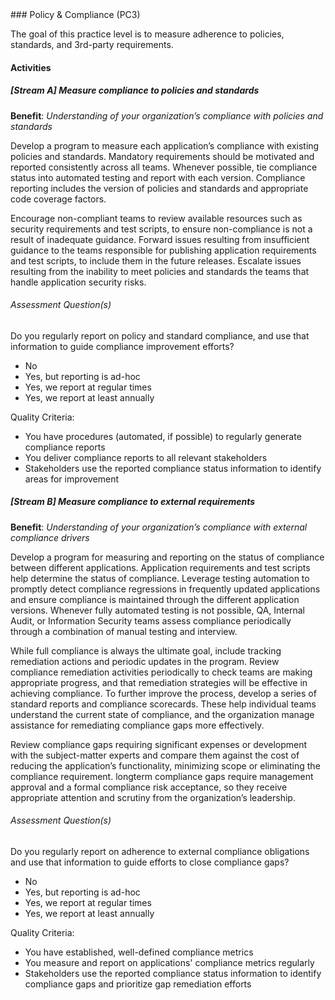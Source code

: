<div class="new-page"/>
### Policy & Compliance (PC3)

The goal of this practice level is to measure adherence to policies, standards, and 3rd-party requirements.

#### Activities

##### [Stream A] Measure compliance to policies and standards
<b>Benefit</b>: <i>Understanding of your organization’s compliance with policies and standards</i>

Develop a program to measure each application’s compliance with existing policies and standards. Mandatory requirements should be motivated and reported consistently across all teams. Whenever possible, tie compliance status into automated testing and report with each version. Compliance reporting includes the version of policies and standards and appropriate code coverage factors.

Encourage non-compliant teams to review available resources such as security requirements and test scripts, to ensure non-compliance is not a result of inadequate guidance. Forward issues resulting from insufficient guidance to the teams responsible for publishing application requirements and test scripts, to include them in the future releases. Escalate issues resulting from the inability to meet policies and standards the teams that handle application security risks.


###### Assessment Question(s)
Do you regularly report on policy and standard compliance, and use that information to guide compliance improvement efforts?

- No
- Yes, but reporting is ad-hoc
- Yes, we report at regular times
- Yes, we report at least annually


Quality Criteria:

- You have procedures (automated, if possible) to regularly generate compliance reports
- You deliver compliance reports to all relevant stakeholders
- Stakeholders use the reported compliance status information to identify areas for improvement


##### [Stream B] Measure compliance to external requirements
<b>Benefit</b>: <i>Understanding of your organization’s compliance with external compliance drivers</i>

Develop a program for measuring and reporting on the status of compliance between different applications. Application requirements and test scripts help determine the status of compliance. Leverage testing automation to promptly detect compliance regressions in frequently updated applications and ensure compliance is maintained through the different application versions. Whenever fully automated testing is not possible, QA, Internal Audit, or Information Security teams assess compliance periodically through a combination of manual testing and interview.

While full compliance is always the ultimate goal, include tracking remediation actions and periodic updates in the program. Review compliance remediation activities periodically to check teams are making appropriate progress, and that remediation strategies will be effective in achieving compliance. To further improve the process, develop a series of standard reports and compliance scorecards. These help individual teams understand the current state of compliance, and the organization manage assistance for remediating compliance gaps more effectively.

Review compliance gaps requiring significant expenses or development with the subject-matter experts and compare them against the cost of reducing the application’s functionality, minimizing scope or eliminating the compliance requirement. longterm compliance gaps require management approval and a formal compliance risk acceptance, so they receive appropriate attention and scrutiny from the organization’s leadership.


###### Assessment Question(s)
Do you regularly report on adherence to external compliance obligations and use that information to guide efforts to close compliance gaps?

- No
- Yes, but reporting is ad-hoc
- Yes, we report at regular times
- Yes, we report at least annually


Quality Criteria:

- You have established, well-defined compliance metrics
- You measure and report on applications' compliance metrics regularly
- Stakeholders use the reported compliance status information to identify compliance gaps and prioritize gap remediation efforts

